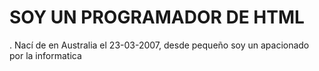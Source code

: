 # SOY UN PROGRAMADOR DE HTML
. Nací de en Australia el 23-03-2007, desde pequeño soy un apacionado por la informatica
